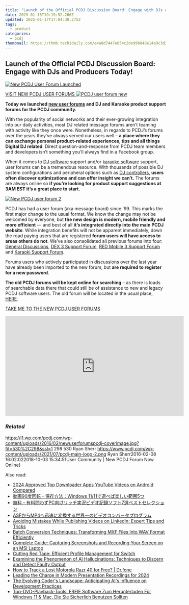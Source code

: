 ```yaml
---
title: "Launch of the Official PCDJ Discussion Board: Engage with DJs and Producers Today!"
date: 2025-01-15T19:19:52.266Z
updated: 2025-01-17T17:04:30.275Z
tags:
  - product
categories:
  - pcdj
thumbnail: https://thmb.techidaily.com/e4a8d7447e854c2de99b048e14a9c3d2b9315b35b4cc07b6ffa3d376da485f27.jpg
---
```


## Launch of the Official PCDJ Discussion Board: Engage with DJs and Producers Today!

[![New PCDJ User Forum Launched](https://i1.wp.com/pcdj.com/wp-content/uploads/2016/02/newuserforumspcdj-coverimage.jpg?resize=530%2C298&ssl=1)](https://i1.wp.com/pcdj.com/wp-content/uploads/2016/02/newuserforumspcdj-coverimage.jpg?fit=530%2C298&ssl=1 "New PCDJ User Forums")

[VISIT NEW PCDJ USER FORUMS ![PCDJ user forum new](https://i1.wp.com/pcdj.com/wp-content/uploads/2016/02/pcdj-forum-new-1.jpg?fit=300%2C300&ssl=1 "PCDJ user forum new")](https://tools.techidaily.com/pcdj/products/)

**Today we launched [new user forums](https://tools.techidaily.com/pcdj/products/) and DJ and Karaoke product support forums for the PCDJ community.**

With the popularity of social networks and their ever-growing integration into our daily activities, most DJ related message forums aren’t teaming with activity like they once were. Nonetheless, in regards to PCDJ’s forums over the years they’ve always served our users well – **a place where they can exchange personal product-related experiences, tips and all things Digital DJ related**. Direct question-and-response from PCDJ team members and developers isn’t something you’ll always find in a Facebook group.

When it comes to [DJ software](https://tools.techidaily.com/pcdj/products/) support and/or [karaoke software](https://tools.techidaily.com/pcdj/products/) support, user forums can be a tremendous resource. With thousands of possible DJ system configurations and peripheral options such as [DJ controllers](https://tools.techidaily.com/pcdj/products/), **users often discover optimizations and can offer insight we can’t.** The forums are always online so **if you’re looking for product support suggestions at 3AM EST it’s a great place to start.**

[![New PCDJ user forum 2](https://i1.wp.com/pcdj.com/wp-content/uploads/2016/02/pcdj-forum-new-2.jpg?fit=300%2C300&ssl=1 "New PCDJ user forum 2")](https://i1.wp.com/pcdj.com/wp-content/uploads/2016/02/pcdj-forum-new-2.jpg?fit=481%2C481&ssl=1)

PCDJ has had a user forum (aka message board) since ’99\. This marks the first major change to the usual format. We know the change may not be welcomed by everyone, but **the new design is modern, mobile friendly and more efficient** — and best of all **it’s integrated directly into the main PCDJ website**. While integration benefits will not be apparent immediately, down the road paying users that are registered **forum users will have access to areas others do not**. We’ve also consolidated all previous forums into four: [General Discussions](https://tools.techidaily.com/pcdj/products/), [DEX 3 Support Forum](https://tools.techidaily.com/pcdj/products/), [RED Mobile 3 Support Forum](https://tools.techidaily.com/pcdj/products/) and [Karaoki Support Forum](https://tools.techidaily.com/pcdj/products/).

Forums users who actively participated in discussions over the last year have already been imported to the new forum, but **are required to register for a new password**.

**The old PCDJ forums will be kept online for searching** – as there is loads of searchable data there that could still be of assistance to new and legacy PCDJ software users. The old forum will be located in the usual place, [HERE](https://tools.techidaily.com/pcdj/products/).

[TAKE ME TO THE NEW PCDJ USER FORUMS](https://tools.techidaily.com/pcdj/products/)

<!-- affiliate ads begin -->
<iframe width="560" height="315" src="https://www.youtube.com/embed/aqeO4ed766s?si=AWtKHxP4hvQRd_lk" title="YouTube video player" frameborder="0" allow="accelerometer; autoplay; clipboard-write; encrypted-media; gyroscope; picture-in-picture; web-share" referrerpolicy="strict-origin-when-cross-origin" allowfullscreen></iframe>
<!-- affiliate ads end -->

### _Related_

https://i1.wp.com/pcdj.com/wp-content/uploads/2016/02/newuserforumspcdj-coverimage.jpg?fit=530%2C298&ssl=1 298 530 Ryan Sherr https://www.pcdj.com/wp-content/uploads/2021/07/pcdj-main-logo-2.png Ryan Sherr2016-02-08 16:02:022018-10-03 15:34:51User Community | New PCDJ Forum Now Online}

<ins class="adsbygoogle"
     style="display:block"
     data-ad-format="autorelaxed"
     data-ad-client="ca-pub-7571918770474297"
     data-ad-slot="1223367746"></ins>

<ins class="adsbygoogle"
     style="display:block"
     data-ad-client="ca-pub-7571918770474297"
     data-ad-slot="8358498916"
     data-ad-format="auto"
     data-full-width-responsive="true"></ins>

<span class="atpl-alsoreadstyle">Also read:</span>
<div><ul>
<li><a href="https://youtube-stream.techidaily.com/2024-approved-top-downloader-apps-youtube-videos-on-android-compared/"><u>2024 Approved Top Downloader Apps YouTube Videos on Android Compared</u></a></li>
<li><a href="https://discover-bits.techidaily.com/90windows-11115/"><u>動画90度回転・保存方法：Windows 11/11で選べば楽しい範囲5つ</u></a></li>
<li><a href="https://discover-bits.techidaily.com/1726030322324-pc7/"><u>無料・有料問わずPC向けリッチ実況ビデオ記録ソフト7選ベストセレクション</u></a></li>
<li><a href="https://discover-bits.techidaily.com/asfmp4/"><u>ASFからMP4へ迅速に変換する世界一のビデオコンバータプログラム</u></a></li>
<li><a href="https://discover-bits.techidaily.com/avoiding-mistakes-while-publishing-videos-on-linkedin-expert-tips-and-tricks/"><u>Avoiding Mistakes While Publishing Videos on LinkedIn: Expert Tips and Tricks</u></a></li>
<li><a href="https://discover-bits.techidaily.com/batch-conversion-techniques-transforming-mxf-files-into-wav-format-efficiently/"><u>Batch Conversion Techniques: Transforming MXF Files Into WAV Format Efficiently</u></a></li>
<li><a href="https://discover-bits.techidaily.com/complete-guide-capturing-screenshots-and-recording-your-screen-on-an-msi-laptop/"><u>Complete Guide: Capturing Screenshots and Recording Your Screen on an MSI Laptop</u></a></li>
<li><a href="https://games-able.techidaily.com/cutting-red-tape-efficient-profile-management-for-switch/"><u>Cutting Red Tape: Efficient Profile Management for Switch</u></a></li>
<li><a href="https://tech-hub.techidaily.com/examining-the-phenomenon-of-ai-hallucinations-techniques-to-discern-and-detect-faulty-output/"><u>Examining the Phenomenon of AI Hallucinations: Techniques to Discern and Detect Faulty Output</u></a></li>
<li><a href="https://android-location-track.techidaily.com/how-to-track-a-lost-motorola-razr-40-for-free-drfone-by-drfone-virtual-android/"><u>How to Track a Lost Motorola Razr 40 for Free? | Dr.fone</u></a></li>
<li><a href="https://digital-screen-recording.techidaily.com/leading-the-charge-in-modern-presentation-recordings-for-2024/"><u>Leading the Charge in Modern Presentation Recordings for 2024</u></a></li>
<li><a href="https://tech-hub.techidaily.com/the-evolving-coders-landscape-anticipating-ais-influence-on-development-practices/"><u>The Evolving Coder's Landscape: Anticipating AI's Influence on Development Practices</u></a></li>
<li><a href="https://video-ai-editor.techidaily.com/top-dvd-playback-tools-freie-software-zum-herunterladen-fur-windows-11-and-mac-die-sie-sicherlich-benutzen-sollten/"><u>Top-DVD-Playback-Tools: FREIE Software Zum Herunterladen Für Windows 11 & Mac, Die Sie Sicherlich Benutzen Sollten</u></a></li>
</ul></div>

